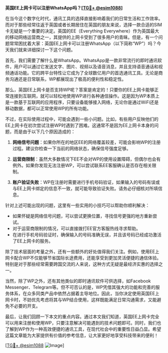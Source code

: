 **英国EE上网卡可以注册WhatsApp吗？[[TG💪+ @esim1088](https://t.me/s/esim1088)]**

在当今这个数字化时代，通讯工具的选择直接影响着我们的日常生活和工作效率。而对于那些经常往返于英国或者长期居住在英国的朋友来说，选择一款合适的SIM卡无疑是一个重要的决定。英国的EE（Everything Everywhere）作为英国最大的移动网络运营商之一，其提供的上网卡受到了很多用户的青睐。但是，有一个问题常常困扰着大家：英国EE上网卡可以注册WhatsApp（以下简称“WP”）吗？今天我们就来详细探讨一下这个问题。

首先，我们需要了解什么是WhatsApp。WhatsApp是一款非常流行的即时通讯软件，用户可以通过它发送文字、图片、视频以及语音消息，并且支持语音通话和视频通话功能。它的跨平台特性让它成为了全球数亿用户的首选通讯工具。无论是商务沟通还是日常联系，WP都展现出了极高的便利性和稳定性。

那么，英国EE上网卡是否支持WP呢？答案是肯定的！只要你的EE上网卡能够正常连接到互联网，就可以轻松地使用WP进行各种通信操作。这是因为WP本质上是一款基于互联网的应用程序，只要设备能够接入网络，无论你是通过WiFi还是移动数据，都可以正常使用WP的所有功能。

不过，在实际使用过程中，可能会遇到一些小问题。比如，有些用户反映他们的EE上网卡在初次尝试注册WP时遇到了困难。这通常不是因为EE上网卡本身的问题，而是由于以下几个原因造成的：

1. **网络信号问题**：如果你所在的地区EE的网络覆盖较差，可能会影响WP的注册过程。建议你检查一下当前的网络状态，确保信号强度足够。
   
2. **运营商限制**：虽然大多数情况下EE不会对WP的使用设置障碍，但偶尔也会有例外。如果你发现无法注册WP，可以尝试联系EE客服确认是否存在相关限制。
   
3. **账户验证失败**：WP在注册时需要进行手机号码验证，如果输入的号码有误或与EE上网卡绑定的信息不一致，就可能导致验证失败。请务必仔细核对所填信息。

针对上述可能出现的问题，这里有一些实用的小技巧可以帮助你顺利解决：

- 如果怀疑是网络信号问题，可以尝试更换位置，寻找信号更强的地方重新尝试。
- 对于运营商限制的情况，可以直接拨打EE官方客服热线寻求帮助。
- 在进行手机号码验证时，确保输入的号码准确无误，并且该号码已经成功激活了EE上网卡的服务。

除了技术层面的考量之外，还有一些额外的好处值得我们关注。例如，使用EE上网卡配合WP不仅能够节省国际长途费用，还能享受到更加灵活便捷的通信体验。特别是对于那些经常需要跨国交流的人来说，这种方式无疑是最经济实惠的选择之一。

当然，除了WP之外，还有其他类似的即时通讯软件可供选择，如Facebook Messenger、Telegram等。但不可否认的是，WP凭借其强大的功能和完善的服务体系，在众多同类产品中依然占据着主导地位。因此，当你决定使用英国EE上网卡时，不妨优先考虑将其与WP结合使用，这样既能满足日常沟通需求，又能避免不必要的开支。

最后，让我们回顾一下本文的重点内容。通过本文我们知道，英国EE上网卡完全可以用来注册和使用WP，只要注意解决可能遇到的技术问题即可。同时，我们也了解到WP作为一种高效便捷的通讯工具，在现代社会中的重要性日益凸显。希望这篇文章能为大家提供有价值的参考信息，让大家更好地享受科技带来的便利！

[[TG💪+ @esim1088](https://t.me/s/esim1088) ![Image](https://i.postimg.cc/4NQfJmqS/Snipaste-2025-05-13-00-14-12.png)]